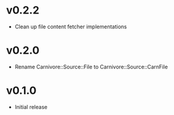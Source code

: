 # v0.2.2
* Clean up file content fetcher implementations

# v0.2.0
* Rename Carnivore::Source::File to Carnivore::Source::CarnFile

# v0.1.0
* Initial release
